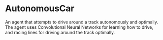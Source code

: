 # AutonomousCar
An agent that attempts to drive around a track autonomously and optimally. The agent uses Convolutional Neural Networks for learning how to drive, and racing lines for driving around the track optimally.
